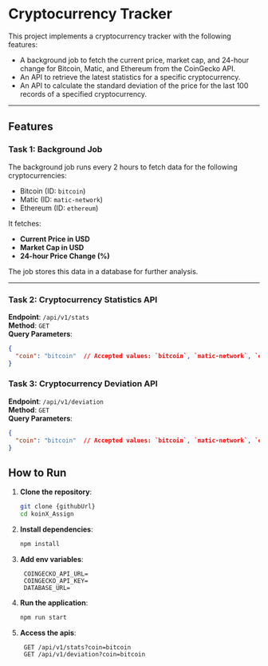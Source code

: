 # Cryptocurrency Tracker

This project implements a cryptocurrency tracker with the following features:

- A background job to fetch the current price, market cap, and 24-hour change for Bitcoin, Matic, and Ethereum from the CoinGecko API.
- An API to retrieve the latest statistics for a specific cryptocurrency.
- An API to calculate the standard deviation of the price for the last 100 records of a specified cryptocurrency.

---

## Features

### Task 1: Background Job

The background job runs every 2 hours to fetch data for the following cryptocurrencies:
- Bitcoin (ID: `bitcoin`)
- Matic (ID: `matic-network`)
- Ethereum (ID: `ethereum`)

It fetches:
- **Current Price in USD**
- **Market Cap in USD**
- **24-hour Price Change (%)**

The job stores this data in a database for further analysis.

---

### Task 2: Cryptocurrency Statistics API

**Endpoint**: `/api/v1/stats`  
**Method**: `GET`  
**Query Parameters**:
```json
{
  "coin": "bitcoin"  // Accepted values: `bitcoin`, `matic-network`, `ethereum`
}
```

### Task 3: Cryptocurrency Deviation API

**Endpoint**: `/api/v1/deviation`  
**Method**: `GET`  
**Query Parameters**:
```json
{
  "coin": "bitcoin"  // Accepted values: `bitcoin`, `matic-network`, `ethereum`
}
```

## How to Run

1. **Clone the repository**:  
   ```bash
   git clone {githubUrl}
   cd koinX_Assign
   ```
2. **Install dependencies**:
   ```bash
   npm install 
   ```
3. **Add env variables**:
   ```env
    COINGECKO_API_URL=
    COINGECKO_API_KEY=
    DATABASE_URL=
    ```
4. **Run the application**:
   ```bash
   npm run start
   ```
5. **Access the apis**:
   ``` 
    GET /api/v1/stats?coin=bitcoin
    GET /api/v1/deviation?coin=bitcoin
   ```


